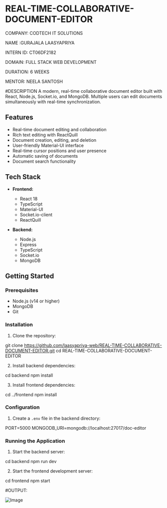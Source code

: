 # REAL-TIME-COLLABORATIVE-DOCUMENT-EDITOR
COMPANY: CODTECH IT SOLUTIONS

NAME :GURAJALA LAASYAPRIYA

INTERN ID: CT06DF2182

DOMAIN: FULL STACK WEB DEVELOPMENT

DURATION: 6 WEEKS

MENTOR: NEELA SANTOSH

#DESCRIPTION
A modern, real-time collaborative document editor built with React, Node.js, Socket.io, and MongoDB. Multiple users can edit documents simultaneously with real-time synchronization.

## Features

- Real-time document editing and collaboration
- Rich text editing with ReactQuill
- Document creation, editing, and deletion
- User-friendly Material-UI interface
- Real-time cursor positions and user presence
- Automatic saving of documents
- Document search functionality

## Tech Stack

- **Frontend:**
  - React 18
  - TypeScript
  - Material-UI
  - Socket.io-client
  - ReactQuill

- **Backend:**
  - Node.js
  - Express
  - TypeScript
  - Socket.io
  - MongoDB

## Getting Started

### Prerequisites

- Node.js (v14 or higher)
- MongoDB
- Git

### Installation

1. Clone the repository:

git clone https://github.com/laasyapriya-web/REAL-TIME-COLLABORATIVE-DOCUMENT-EDITOR.git
cd REAL-TIME-COLLABORATIVE-DOCUMENT-EDITOR


2. Install backend dependencies:

cd backend
npm install


3. Install frontend dependencies:

cd ../frontend
npm install


### Configuration

1. Create a `.env` file in the backend directory:

PORT=5000
MONGODB_URI=mongodb://localhost:27017/doc-editor


### Running the Application

1. Start the backend server:

cd backend
npm run dev

2. Start the frontend development server:

cd frontend
npm start

#OUTPUT:

![Image](https://github.com/user-attachments/assets/0d6911f7-2b9f-46fe-bd21-5cdfd8302a61)


